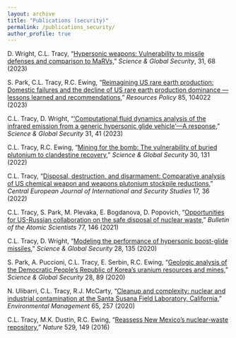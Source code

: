 ```yaml
---
layout: archive
title: "Publications (security)"
permalink: /publications_security/
author_profile: true
---
```



D. Wright, C.L. Tracy, “[Hypersonic weapons: Vulnerability to missile defenses and comparison to MaRVs,](https://camerontracy.github.io/files/Hypersonic_Weapons_Vulnerability_to_Missile_Defenses_and_Comparison_to_MaRVs.pdf)”
_Science & Global Security_, 31, 68 (2023)

S. Park, C.L. Tracy, R.C. Ewing, “[Reimagining US rare earth production: Domestic failures and the
decline of US rare earth production dominance — lessons learned and recommendations](https://camerontracy.github.io/files/Reimagining_US_rare_earth_production_Domestic_failures_and_the_decline_of_US_rare_earth_production_dominance_–_Lessons_learned_and_recommendations.pdf),” _Resources Policy_
85, 104022 (2023)

C.L. Tracy, D. Wright, “[‘Computational fluid dynamics analysis of the infrared emission from a generic
hypersonic glide vehicle’—A response](https://camerontracy.github.io/files/“Computational_Fluid_Dynamics_Analysis_of_the_Infrared_Emission_from_a_Generic_Hypersonic_Glide_Vehicle”—_A_Response.pdf),” _Science & Global Security_ 31, 41 (2023)

C.L. Tracy, R.C. Ewing, “[Mining for the bomb: The vulnerability of buried plutonium to clandestine
recovery](https://camerontracy.github.io/files/Mining_for_the_Bomb_The_Vulnerability_of_Buried_Plutonium_to_Clandestine_Recovery.pdf
),” _Science & Global Security_ 30, 131 (2022)

C.L. Tracy, “[Disposal, destruction, and disarmament: Comparative analysis of US chemical weapon and
weapons plutonium stockpile reductions](https://camerontracy.github.io/files/Disposal%2C_Destruction_and_Disarmament_Comparative_Analysis_of_US_Chemical_Weapon_and_Weapons_Plutonium_Stockpile_Reductions.pdf),” _Central European Journal of International and Security Studies_
17, 36 (2022)

C.L. Tracy, S. Park, M. Plevaka, E. Bogdanova, D. Popovich, “[Opportunities for US-Russian collaboration
on the safe disposal of nuclear waste](https://camerontracy.github.io/files/Opportunities_for_US-Russian_collaboration_on_the_safe_disposal_of_nuclear_waste.pdf),” _Bulletin of the Atomic Scientists_ 77, 146 (2021)

C.L. Tracy, D. Wright, “[Modeling the performance of hypersonic boost-glide missiles](https://camerontracy.github.io/files/Modeling_the_Performance_of_Hypersonic_Boost-Glide_Missiles.pdf),” _Science & Global
Security_ 28, 135 (2020)

S. Park, A. Puccioni, C.L. Tracy, E. Serbin, R.C. Ewing, “[Geologic analysis of the Democratic People’s
Republic of Korea’s uranium resources and mines](https://camerontracy.github.io/files/Geologic_Analysis_of_the_Democratic_People’s_Republic_of_Korea’s_Uranium_Resources_and_Mines.pdf),” _Science & Global Security_ 28, 89 (2020)

N. Ulibarri, C.L. Tracy, R.J. McCarty, “[Cleanup and complexity: nuclear and industrial contamination at
the Santa Susana Field Laboratory, California](https://camerontracy.github.io/files/Cleanup_and_Complexity_Nuclear_and_Industrial_Contamination_at_The_Santa_Susana_Field_Laboratory%2C_California.pdf),” _Environmental Management_ 65, 257 (2020)

C.L. Tracy, M.K. Dustin, R.C. Ewing, “[Reassess New Mexico’s nuclear-waste repository](https://camerontracy.github.io/files/Reassess_New_Mexico’s_nuclear-waste_repository.pdf),” _Nature_ 529, 149
(2016)

